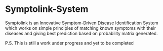 # Symptolink-System  

Symptolink is an Innovative Symptom-Driven Disease Identification System which works on simple principles of matching known symptoms with their diseases and giving best prediction based on probability matrix generated.  

P.S. This is still a work under progress and yet to be completed
